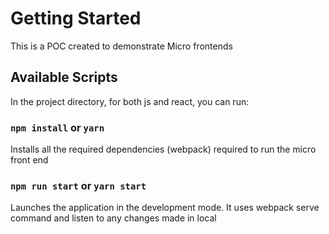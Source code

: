 # Getting Started

This is a POC created to demonstrate Micro frontends
## Available Scripts

In the project directory, for both js and react, you can run:

### `npm install` or `yarn`

Installs all the required dependencies (webpack) required to run the micro front end


### `npm run start` or `yarn start`

Launches the application in the development mode. It uses webpack serve command and listen to any changes made in local
